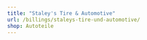 ```yaml
---
title: "Staley's Tire & Automotive"
url: /billings/staleys-tire-und-automotive/
shop: Autoteile
---
```

